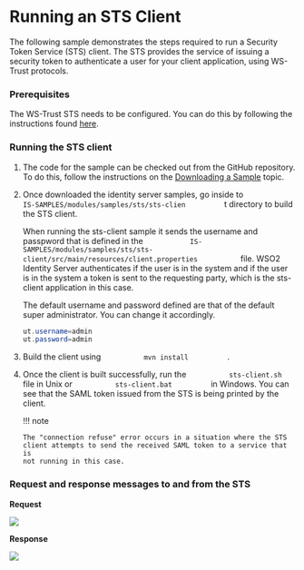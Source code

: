 # Running an STS Client

The following sample demonstrates the steps required to run a Security
Token Service (STS) client. The STS provides the service of issuing a
security token to authenticate a user for your client application, using
WS-Trust protocols.

### Prerequisites

The WS-Trust STS needs to be configured. You can do this by following
the instructions found
[here](_Configuring_WS-Trust_Security_Token_Service_).

### Running the STS client

1.  The code for the sample can be checked out from the GitHub
    repository. To do this, follow the instructions on the [Downloading
    a Sample](https://docs.wso2.com/display/IS5xx/Downloading+a+Sample)
    topic.

2.  Once downloaded the identity server samples, go inside to
    `           IS-SAMPLES/modules/samples/sts/sts-clien          ` t
    directory to build the STS client.  

    When running the sts-client sample it sends the username and
    passpword that is defined in the
    `            IS-SAMPLES/modules/samples/sts/sts-client/src/main/resources/client.properties           `
    file. WSO2 Identity Server authenticates if the user is in the
    system and if the user is in the system a token is sent to the
    requesting party, which is the sts-client application in this case.

    The default username and password defined are that of the default
    super administrator. You can change it accordingly.

    ``` java
    ut.username=admin
    ut.password=admin
    ```

3.  Build the client using `           mvn install          ` .

4.  Once the client is built successfully, run the
    `           sts-client.sh          ` file in Unix or
    `           sts-client.bat          ` in Windows. You can see that
    the SAML token issued from the STS is being printed by the client.

    !!! note
    
        The "connection refuse" error occurs in a situation where the STS
        client attempts to send the received SAML token to a service that is
        not running in this case.
    

### Request and response messages to and from the STS

**Request**

![]( ../../assets/img/103330821/103330830.png) 

**Response**

![]( ../../assets/img/103330821/103330828.png) 
